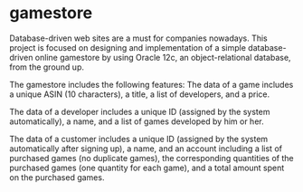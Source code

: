 # gamestore

Database-driven web sites are a must for companies nowadays. This project is focused on designing and implementation of a simple database-driven online gamestore by using Oracle 12c, an object-relational database, from the ground up. 

The gamestore includes the following features:
  The data of a game includes
    a unique ASIN (10 characters),
    a title,
    a list of developers, and
    a price.

  The data of a developer includes
    a unique ID (assigned by the system automatically),
    a name, and
    a list of games developed by him or her.

  The data of a customer includes
    a unique ID (assigned by the system automatically after signing up),
    a name, and
    an account including
      a list of purchased games (no duplicate games),
      the corresponding quantities of the purchased games (one quantity for each game), and
       a total amount spent on the purchased games.
